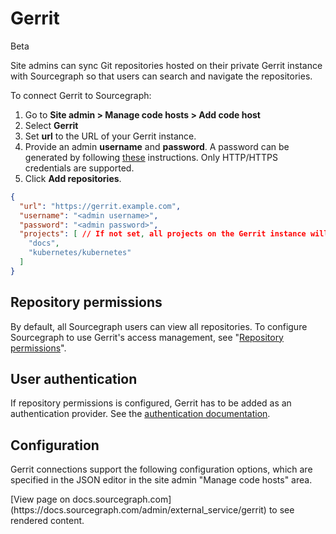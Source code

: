 # Gerrit
<span class="badge badge-beta">Beta</span>

Site admins can sync Git repositories hosted on their private Gerrit instance with Sourcegraph so that users can search and navigate the repositories.

To connect Gerrit to Sourcegraph:

1. Go to **Site admin > Manage code hosts > Add code host**
2. Select **Gerrit**
3. Set **url** to the URL of your Gerrit instance.
4. Provide an admin **username** and **password**. A password can be generated by following [these](https://gerrit-documentation.storage.googleapis.com/Documentation/2.14.2/user-upload.html#http) instructions. Only HTTP/HTTPS credentials are supported.
5. Click **Add repositories**.

```json
{
  "url": "https://gerrit.example.com",
  "username": "<admin username>",
  "password": "<admin password>",
  "projects": [ // If not set, all projects on the Gerrit instance will be mirrored
    "docs",
    "kubernetes/kubernetes"
  ]
}
```

## Repository permissions

By default, all Sourcegraph users can view all repositories. To configure
Sourcegraph to use Gerrit's access management, see "[Repository permissions](../repo/permissions.md#gerrit)".

## User authentication

If repository permissions is configured, Gerrit has to be added as an authentication provider.
See the [authentication documentation](../auth/index.md#gerrit).

## Configuration

Gerrit connections support the following configuration options, which are specified in the JSON editor in the site admin "Manage code hosts" area.

<div markdown-func=jsonschemadoc jsonschemadoc:path="admin/external_service/gerrit.schema.json">[View page on docs.sourcegraph.com](https://docs.sourcegraph.com/admin/external_service/gerrit) to see rendered content.</div>
